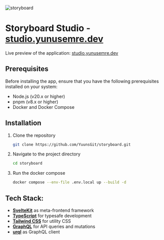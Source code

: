 ![storyboard](https://github.com/user-attachments/assets/415b8d37-9886-4f92-8d14-212ecbea95fd)

# Storyboard Studio - [studio.yunusemre.dev](https://studio.yunusemre.dev/)

Live preview of the application: [studio.yunusemre.dev](https://studio.yunusemre.dev/)

## Prerequisites
Before installing the app, ensure that you have the following prerequisites installed on your system:

- Node.js (v20.x or higher)
- pnpm (v8.x or higher)
- Docker and Docker Compose

## Installation

1. Clone the repository
   
   ```sh
   git clone https://github.com/YuunsGit/storyboard.git
   ```

2. Navigate to the project directory
   
   ```sh
   cd storyboard
   ```

3. Run the docker compose
   
   ```sh
   docker compose --env-file .env.local up --build -d
   ```

## Tech Stack:
- **<ins>SvelteKit</ins>** as meta-frontend framework
- **<ins>TypeScript</ins>** for typesafe development
- **<ins>Tailwind CSS</ins>** for utility CSS
- **<ins>GraphQL</ins>** for API queries and mutations
- **<ins>urql</ins>** as GraphQL client
